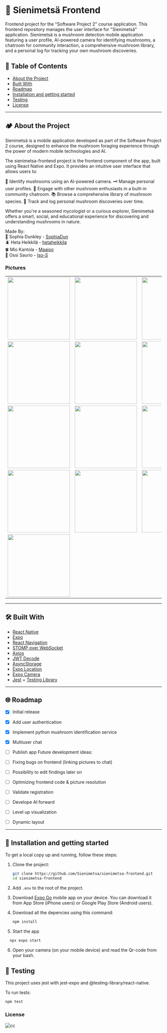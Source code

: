# 🍄 Sienimetsä Frontend

Frontend project for the "Software Project 2" course application. This frontend repository manages the user interface for "Sienimetsä" application.
Sienimetsä is a mushroom detection mobile application featuring a user profile, AI-powered camera for identifying mushrooms, a chatroom for community interaction, a comprehensive mushroom library, and a personal log for tracking your own mushroom discoveries.

## 🍃 Table of Contents

- [About the Project](#about-the-project)
- [Built With](#built-with)
- [Roadmap](#roadmap)
- [Installation and getting started](#installation-and-getting-started)
- [Testing](#testing)
- [License](#license)

---

## 🏕 About the Project

Sienimetsä is a mobile application developed as part of the Software Project 2 course, designed to enhance the mushroom foraging experience through the power of modern mobile technologies and AI.

The sienimetsa-frontend project is the frontend component of the app, built using React Native and Expo. It provides an intuitive user interface that allows users to:

🍄 Identify mushrooms using an AI-powered camera.
🗝 Manage personal user profiles.
💬 Engage with other mushroom enthusiasts in a built-in community chatroom.
📚 Browse a comprehensive library of mushroom species.
🪺 Track and log personal mushroom discoveries over time.

Whether you're a seasoned mycologist or a curious explorer, Sienimetsä offers a smart, social, and educational experience for discovering and understanding mushrooms in nature.

Made By:  
🌱 Sophia Dunkley  - [SophiaDun](https://github.com/SophiaDun)  
🪲 Heta Heikkilä - [hetaheikkila](https://github.com/hetaheikkila)  
🍀 Mio Kantola - [Maajoo](https://github.com/Maajoo)  
🌿 Ossi Saurio - [Iso-S](https://github.com/Iso-S)  
  
### Pictures
<table>
  <tr>
    <td><img src="https://github.com/user-attachments/assets/04a25fa2-fbc3-441e-918f-b375197da94b" width="200"/></td>
    <td><img src="https://github.com/user-attachments/assets/25f596c9-0191-47ee-91c3-2bb1eb85962c" width="200"/></td>
    <td><img src="https://github.com/user-attachments/assets/322ced03-f7fa-4d50-993b-7b8aaa616626" width="200"/></td>
  </tr>
  <tr>
    <td><img src="https://github.com/user-attachments/assets/8a0e4110-2973-40cf-acd0-ede9b1f28173" width="200"/></td>
    <td><img src="https://github.com/user-attachments/assets/3eb4733e-bfe4-4f63-a655-87442907c394" width="200"/></td>
    <td><img src="https://github.com/user-attachments/assets/a65f8c4e-e900-46ae-b1b7-5e4365ab22b2" width="200"/></td>
  </tr>
  <tr>
    <td><img src="https://github.com/user-attachments/assets/65388c91-ff49-4201-8bbc-d347aed22264" width="200"/></td>
    <td><img src="https://github.com/user-attachments/assets/f07e3485-26e6-4df8-8ca4-9dc1cf73938c" width="200"/></td>
    <td><img src="https://github.com/user-attachments/assets/ae3cf053-b4bc-4066-a76d-c477e32cc051" width="200"/></td>
  </tr>
  <tr>
    <td><img src="https://github.com/user-attachments/assets/08f6ba12-8cd8-4fa3-a4f0-68b5669943f5" width="200"/></td>
    <td><img src="https://github.com/user-attachments/assets/95191944-84f0-47dd-8367-6a3878e2f5b2" width="200"/></td>
    <td><img src="https://github.com/user-attachments/assets/bad1759c-a9e2-4235-858d-8621463a73f0" width="200"/></td>
  </tr>
  <tr>
    <td><img src="https://github.com/user-attachments/assets/8fd0ca91-d584-4566-af39-90e27ddced28" width="200"/></td>
  </tr>
</table>


---

## 🛠️ Built With

- [React Native](https://reactnative.dev/)
- [Expo](https://expo.dev/)
- [React Navigation](https://reactnavigation.org/)
- [STOMP over WebSocket](https://stomp-js.github.io/)
- [Axios](https://axios-http.com/)
- [JWT Decode](https://github.com/auth0/jwt-decode)
- [AsyncStorage](https://github.com/react-native-async-storage/async-storage)
- [Expo Location](https://docs.expo.dev/versions/latest/sdk/location/)
- [Expo Camera](https://docs.expo.dev/versions/latest/sdk/camera/)
- [Jest](https://jestjs.io/) + [Testing Library](https://callstack.github.io/react-native-testing-library/)

---

## 🌐 Roadmap

- [x] Initial release
- [x] Add user authentication
- [x] Implement python mushroom identification service
- [x] Multiuser chat
- [ ] Publish app
Future development ideas:
- [ ] Fixing bugs on frontend (linking pictures to chat)
- [ ] Possibility to edit findings later on
- [ ] Optimizing frontend code & picture resolution
- [ ] Validate registration
- [ ] Develope AI forward
- [ ] Level up visualization
- [ ] Dynamic layout
 

---

## 🌱 Installation and getting started

To get a local copy up and running, follow these steps:

1. Clone the project:
   ```bash
   git clone https://github.com/Sienimetsa/sienimetsa-frontend.git
   cd sienimetsa-frontend
   ```
2. Add `.env` to the root of the project.
3. Download [Expo Go](https://expo.dev/go) mobile app on your device. You can download it from App Store (iPhone users) or Google Play Store (Android users).
   
4. Download all the depencies using this command:
   ```bash
   npm install
   ```
   
5. Start the app
```bash
  npx expo start
  ```
6. Open your camera (on your mobile device) and read the Qr-code from your bash.

## 🧩 Testing
This project uses jest with jest-expo and @testing-library/react-native.

To run tests:
```bash
npm test
  ```
   
### License
![cc](https://github.com/user-attachments/assets/aefc75b4-4252-451f-a134-b540c90a5fd5)


